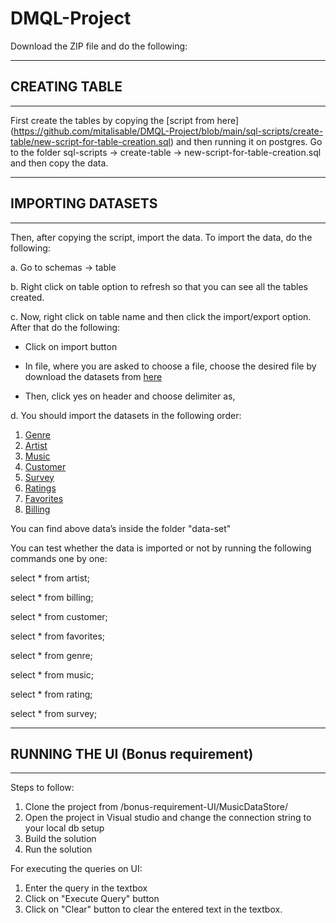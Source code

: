 # DMQL-Project


Download the ZIP file and do the following: 

--------------------------------------------------------------------------------------------
CREATING TABLE 
--------------------------------------------------------------------------------------------
--------------------------------------------------------------------------------------------
First create the tables by copying the [script from here] (https://github.com/mitalisable/DMQL-Project/blob/main/sql-scripts/create-table/new-script-for-table-creation.sql) and then running it on postgres.
Go to the folder sql-scripts -> create-table -> new-script-for-table-creation.sql 
and then copy the data. 

--------------------------------------------------------------------------------------------
IMPORTING DATASETS
--------------------------------------------------------------------------------------------
--------------------------------------------------------------------------------------------
Then, after copying the script, import the data. To import the data, do the following:
    
a. Go to schemas -> table

b. Right click on table option to refresh so that you can see all the tables created. 

c. Now, right click on table name and then click the import/export option. After that do the following: 
   
   - Click on import button
   
   - In file, where you are asked to choose a file, choose the desired file by download the datasets from [here](https://github.com/mitalisable/DMQL-Project/tree/main/data-set)
   
   - Then, click yes on header and choose delimiter as, 

d. You should import the datasets in the following order:
      
   1. [Genre](https://github.com/mitalisable/DMQL-Project/blob/main/data-set/genre%20-%20Sheet1.csv)
   2. [Artist](https://github.com/mitalisable/DMQL-Project/blob/main/data-set/artist%20-%20Sheet1.csv)
   3. [Music](https://github.com/mitalisable/DMQL-Project/blob/main/data-set/music%20-%20Sheet1.csv)
   4. [Customer](https://github.com/mitalisable/DMQL-Project/blob/main/data-set/CustomerData.csv)
   5. [Survey](https://github.com/mitalisable/DMQL-Project/blob/main/data-set/Survey.csv)
   6. [Ratings](https://github.com/mitalisable/DMQL-Project/blob/main/data-set/Ratings.csv)
   7. [Favorites](https://github.com/mitalisable/DMQL-Project/blob/main/data-set/favourites%20-%20Sheet1.csv)
   8. [Billing](https://github.com/mitalisable/DMQL-Project/blob/main/data-set/Billing.csv)

You can find above data’s inside the folder "data-set"

You can test whether the data is imported or not by running the following commands one by one:

select * from artist;

select * from billing;

select * from customer;

select * from favorites;

select * from genre;

select * from music;

select * from rating;

select * from survey;

--------------------------------------------------------------------------------------------
RUNNING THE UI (Bonus requirement)
--------------------------------------------------------------------------------------------
--------------------------------------------------------------------------------------------
Steps to follow:
1. Clone the project from /bonus-requirement-UI/MusicDataStore/
2. Open the project in Visual studio and change the connection string to your local db setup 
3. Build the solution
4. Run the solution

For executing the queries on UI:
1. Enter the query in the textbox
2. Click on "Execute Query" button
3. Click on "Clear" button to clear the entered text in the textbox.
